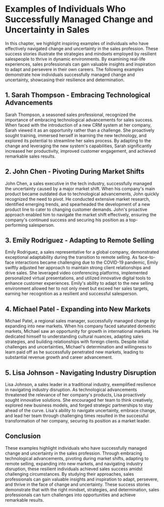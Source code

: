 Examples of Individuals Who Successfully Managed Change and Uncertainty in Sales
=========================================================================================

In this chapter, we highlight inspiring examples of individuals who have effectively navigated change and uncertainty in the sales profession. These success stories illustrate the strategies and mindsets employed by resilient salespeople to thrive in dynamic environments. By examining real-life experiences, sales professionals can gain valuable insights and inspiration to adapt and persevere in their own careers. The following examples demonstrate how individuals successfully managed change and uncertainty, showcasing their resilience and determination.

1\. Sarah Thompson - Embracing Technological Advancements
--------------------------------------------------------

Sarah Thompson, a seasoned sales professional, recognized the importance of embracing technological advancements for sales success. When faced with the introduction of a new CRM system at her company, Sarah viewed it as an opportunity rather than a challenge. She proactively sought training, immersed herself in learning the new technology, and explored its potential to streamline her sales process. By adapting to the change and leveraging the new system's capabilities, Sarah significantly increased her productivity, improved customer engagement, and achieved remarkable sales results.

2\. John Chen - Pivoting During Market Shifts
--------------------------------------------

John Chen, a sales executive in the tech industry, successfully managed the uncertainty caused by a major market shift. When his company's main product became outdated due to technological advancements, John quickly recognized the need to pivot. He conducted extensive market research, identified emerging trends, and spearheaded the development of a new product line to cater to changing customer demands. John's proactive approach enabled him to navigate the market shift effectively, ensuring the company's continued success and securing his position as a top-performing salesperson.

3\. Emily Rodriguez - Adapting to Remote Selling
-----------------------------------------------

Emily Rodriguez, a sales representative for a global company, demonstrated exceptional adaptability during the transition to remote selling. As face-to-face interactions became challenging due to the COVID-19 pandemic, Emily swiftly adjusted her approach to maintain strong client relationships and drive sales. She leveraged video conferencing platforms, implemented personalized virtual presentations, and utilized innovative digital tools to enhance customer experiences. Emily's ability to adapt to the new selling environment allowed her to not only meet but exceed her sales targets, earning her recognition as a resilient and successful salesperson.

4\. Michael Patel - Expanding into New Markets
---------------------------------------------

Michael Patel, a regional sales manager, successfully managed change by expanding into new markets. When his company faced saturated domestic markets, Michael saw an opportunity for growth in international markets. He dedicated himself to understanding cultural nuances, adapting sales strategies, and building relationships with foreign clients. Despite initial challenges and uncertainties, Michael's determination and willingness to learn paid off as he successfully penetrated new markets, leading to substantial revenue growth and career advancement.

5\. Lisa Johnson - Navigating Industry Disruption
------------------------------------------------

Lisa Johnson, a sales leader in a traditional industry, exemplified resilience in navigating industry disruption. As technological advancements threatened the relevance of her company's products, Lisa proactively sought innovative solutions. She encouraged her team to think creatively, explored new business models, and forged strategic partnerships to stay ahead of the curve. Lisa's ability to navigate uncertainty, embrace change, and lead her team through challenging times resulted in the successful transformation of her company, securing its position as a market leader.

Conclusion
----------

These examples highlight individuals who have successfully managed change and uncertainty in the sales profession. Through embracing technological advancements, pivoting during market shifts, adapting to remote selling, expanding into new markets, and navigating industry disruption, these resilient individuals achieved sales success amidst challenging circumstances. By studying their approaches, sales professionals can gain valuable insights and inspiration to adapt, persevere, and thrive in the face of change and uncertainty. These success stories demonstrate that with the right mindset, strategies, and determination, sales professionals can turn challenges into opportunities and achieve remarkable results.
